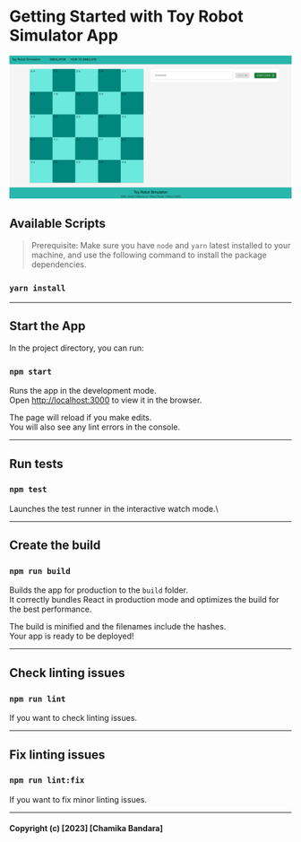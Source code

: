 # Getting Started with Toy Robot Simulator App

![Simulator](./src/assets/read-me/screen-shot.png?raw=true "Simulator")

## Available Scripts

>Prerequisite: Make sure you have `node` and `yarn` latest installed to your machine, and use the following command to install the package dependencies.
###  `yarn install`

----
## Start the App
In the project directory, you can run:

### `npm start`

Runs the app in the development mode.\
Open [http://localhost:3000](http://localhost:3000) to view it in the browser.

The page will reload if you make edits.\
You will also see any lint errors in the console.

---
## Run tests

### `npm test`

Launches the test runner in the interactive watch mode.\

---
## Create the build

### `npm run build`

Builds the app for production to the `build` folder.\
It correctly bundles React in production mode and optimizes the build for the best performance.

The build is minified and the filenames include the hashes.\
Your app is ready to be deployed!

---
## Check linting issues

### `npm run lint`

If you want to check linting issues.

---
## Fix linting issues
### `npm run lint:fix`

If you want to fix minor linting issues.

---

#### Copyright (c) [2023] [Chamika Bandara]
